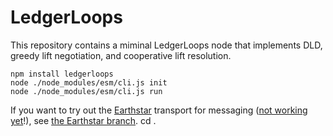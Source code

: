 # LedgerLoops

This repository contains a miminal LedgerLoops node that implements DLD, greedy lift negotiation, and cooperative lift resolution.


```
npm install ledgerloops
node ./node_modules/esm/cli.js init
node ./node_modules/esm/cli.js run
```

If you want to try out the [Earthstar](https://earthstar-project.org/) transport for messaging ([not working yet](https://github.com/ledgerloops/saiga/issues/1)!),
see [the Earthstar branch](https://github.com/ledgerloops/saiga/tree/earthstar).
cd .